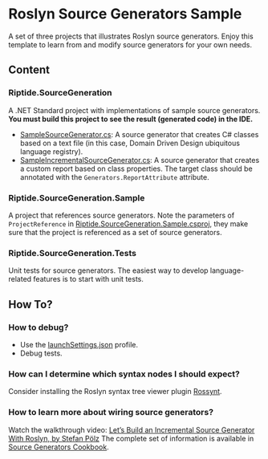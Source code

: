 # Roslyn Source Generators Sample

A set of three projects that illustrates Roslyn source generators. Enjoy this template to learn from and modify source generators for your own needs.

## Content
### Riptide.SourceGeneration
A .NET Standard project with implementations of sample source generators.
**You must build this project to see the result (generated code) in the IDE.**

- [SampleSourceGenerator.cs](SampleSourceGenerator.cs): A source generator that creates C# classes based on a text file (in this case, Domain Driven Design ubiquitous language registry).
- [SampleIncrementalSourceGenerator.cs](SampleIncrementalSourceGenerator.cs): A source generator that creates a custom report based on class properties. The target class should be annotated with the `Generators.ReportAttribute` attribute.

### Riptide.SourceGeneration.Sample
A project that references source generators. Note the parameters of `ProjectReference` in [Riptide.SourceGeneration.Sample.csproj](../Riptide.SourceGeneration.Sample/Riptide.SourceGeneration.Sample.csproj), they make sure that the project is referenced as a set of source generators. 

### Riptide.SourceGeneration.Tests
Unit tests for source generators. The easiest way to develop language-related features is to start with unit tests.

## How To?
### How to debug?
- Use the [launchSettings.json](Properties/launchSettings.json) profile.
- Debug tests.

### How can I determine which syntax nodes I should expect?
Consider installing the Roslyn syntax tree viewer plugin [Rossynt](https://plugins.jetbrains.com/plugin/16902-rossynt/).

### How to learn more about wiring source generators?
Watch the walkthrough video: [Let’s Build an Incremental Source Generator With Roslyn, by Stefan Pölz](https://youtu.be/azJm_Y2nbAI)
The complete set of information is available in [Source Generators Cookbook](https://github.com/dotnet/roslyn/blob/main/docs/features/source-generators.cookbook.md).
